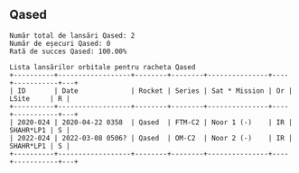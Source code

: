 ## Qased

    Număr total de lansări Qased: 2
    Număr de eșecuri Qased: 0
    Rată de succes Qased: 100.00%
    
    Lista lansărilor orbitale pentru racheta Qased
    +----------+------------------+--------+--------+---------------+----+-----------+---+
    | ID       | Date             | Rocket | Series | Sat * Mission | Or | LSite     | R |
    +----------+------------------+--------+--------+---------------+----+-----------+---+
    | 2020-024 | 2020-04-22 0358  | Qased  | FTM-C2 | Noor 1 (-)    | IR | SHAHR*LP1 | S |
    | 2022-024 | 2022-03-08 0506? | Qased  | OM-C2  | Noor 2 (-)    | IR | SHAHR*LP1 | S |
    +----------+------------------+--------+--------+---------------+----+-----------+---+
    

